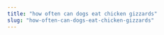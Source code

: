```yaml
---
title: "how often can dogs eat chicken gizzards"
slug: "how-often-can-dogs-eat-chicken-gizzards"
---
```


